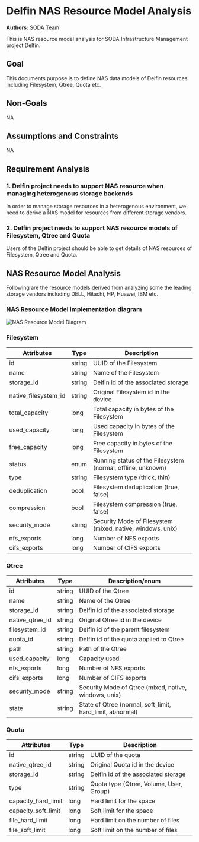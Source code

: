 # Delfin NAS Resource Model Analysis

**Authors:** [SODA Team](https://github.com/sodafounation)

This is NAS resource model analysis for SODA Infrastructure Management project Delfin.

## Goal

This documents purpose is to define NAS data models of Delfin resources including Filesystem, Qtree, Quota etc.

## Non-Goals

NA

## Assumptions and Constraints

NA

## Requirement Analysis

### 1. Delfin project needs to support NAS resource when managing heterogenous storage backends

In order to manage storage resources in a heterogenous environment, we need to derive a NAS model for resources from different storage vendors.

### 2. Delfin project needs to support NAS resource models of Filesystem, Qtree and Quota

Users of the Delfin project should be able to get details of NAS resources of Filesystem, Qtree and Quota.

## NAS Resource Model Analysis

Following are the resource models derived from analyzing some the leading storage vendors including DELL, Hitachi, HP, Huawei, IBM etc.

### NAS Resource Model implementation diagram

![NAS Resource Model Diagram](NASResourceModel.jpg)

### Filesystem

Attributes | Type | Description
-- | -- | --
id | string | UUID of the Filesystem
name | string | Name of the Filesystem
storage_id | string | Delfin id of the associated storage
native_filesystem_id | string | Original Filesystem id in the device
total_capacity | long | Total capacity in bytes of the Filesystem
used_capacity | long | Used capacity in bytes of the Filesystem
free_capacity | long | Free capacity in bytes of the Filesystem
status | enum | Running status of the Filesystem (normal, offline, unknown)
type | string | Filesystem type (thick, thin)
deduplication | bool | Filesystem deduplication (true, false)
compression | bool | Filesystem compression (true, false)
security_mode | string | Security Mode of Filesystem (mixed, native, windows, unix)
nfs_exports | long | Number of NFS exports
cifs_exports | long | Number of CIFS exports

### Qtree

Attributes | Type | Description/enum
-- | -- | --
id | string | UUID of the Qtree
name | string | Name of the Qtree
storage_id | string | Delfin id of the associated storage
native_qtree_id | string | Original Qtree id in the device
filesystem_id | string | Delfin id of the parent filesystem
quota_id | string | Delfin id of the quota applied to Qtree
path | string | Path of the Qtree
used_capacity | long | Capacity used
nfs_exports | long | Number of NFS exports
cifs_exports | long | Number of CIFS exports
security_mode | string | Security Mode of Qtree (mixed, native, windows, unix)
state | string | State of Qtree (normal, soft_limit, hard_limit, abnormal)

### Quota

Attributes | Type | Description
-- | -- | --
id | string | UUID of the quota
native_qtree_id | string | Original Quota id in the device
storage_id | string | Delfin id of the associated storage
type | string | Quota type (Qtree, Volume, User, Group)
capacity_hard_limit | long | Hard limit for the space
capacity_soft_limit | long | Soft limit for the space
file_hard_limit | long | Hard limit on the number of files
file_soft_limit | long | Soft limit on the number of files
